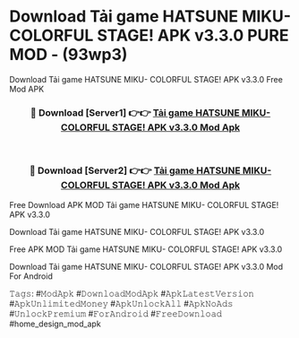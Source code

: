 # Download Tải game HATSUNE MIKU- COLORFUL STAGE! APK v3.3.0 PURE MOD - (93wp3)
Download Tải game HATSUNE MIKU- COLORFUL STAGE! APK v3.3.0 Free Mod APK

<div align="center">
<h3>🔴 Download [Server1] 👉👉 <a href="https://apk-comot.site?title=Tải_game_HATSUNE_MIKU-_COLORFUL_STAGE!_APK_v3.3.0">Tải game HATSUNE MIKU- COLORFUL STAGE! APK v3.3.0 Mod Apk</a></h3><br>

<h3>🔴 Download [Server2] 👉👉 <a href="https://apk-comot.site?title=Tải_game_HATSUNE_MIKU-_COLORFUL_STAGE!_APK_v3.3.0">Tải game HATSUNE MIKU- COLORFUL STAGE! APK v3.3.0 Mod Apk</a></h3>
</div>


Free Download APK MOD Tải game HATSUNE MIKU- COLORFUL STAGE! APK v3.3.0

Download Tải game HATSUNE MIKU- COLORFUL STAGE! APK v3.3.0 

Free APK MOD Tải game HATSUNE MIKU- COLORFUL STAGE! APK v3.3.0 

Download Tải game HATSUNE MIKU- COLORFUL STAGE! APK v3.3.0 Mod For Android

𝚃𝚊𝚐𝚜: #𝙼𝚘𝚍𝙰𝚙𝚔 #𝙳𝚘𝚠𝚗𝚕𝚘𝚊𝚍𝙼𝚘𝚍𝙰𝚙𝚔 #𝙰𝚙𝚔𝙻𝚊𝚝𝚎𝚜𝚝𝚅𝚎𝚛𝚜𝚒𝚘𝚗 #𝙰𝚙𝚔𝚄𝚗𝚕𝚒𝚖𝚒𝚝𝚎𝚍𝙼𝚘𝚗𝚎𝚢 #𝙰𝚙𝚔𝚄𝚗𝚕𝚘𝚌𝚔𝙰𝚕𝚕 #𝙰𝚙𝚔𝙽𝚘𝙰𝚍𝚜 #𝚄𝚗𝚕𝚘𝚌𝚔𝙿𝚛𝚎𝚖𝚒𝚞𝚖 #𝙵𝚘𝚛𝙰𝚗𝚍𝚛𝚘𝚒𝚍 #𝙵𝚛𝚎𝚎𝙳𝚘𝚠𝚗𝚕𝚘𝚊𝚍 #home_design_mod_apk